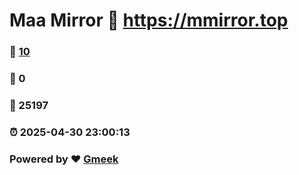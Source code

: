 # Maa Mirror :link: https://mmirror.top 
### :page_facing_up: [10](https://mmirror.top/tag.html) 
### :speech_balloon: 0 
### :hibiscus: 25197 
### :alarm_clock: 2025-04-30 23:00:13 
### Powered by :heart: [Gmeek](https://github.com/Meekdai/Gmeek)
